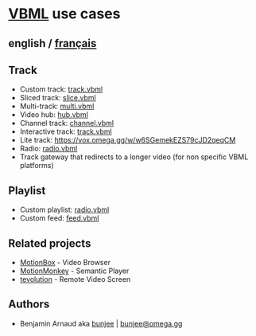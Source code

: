 # [VBML](README.md) use cases

## english / [français](fr/cases.md)

## Track

- Custom track: [track.vbml](samples/track/track.vbml)
- Sliced track: [slice.vbml](samples/track/slice.vbml)
- Multi-track: [multi.vbml](samples/track/multi.vbml)
- Video hub: [hub.vbml](samples/track/hub.vbml)
- Channel track: [channel.vbml](samples/track/channel.vbml)
- Interactive track: [track.vbml](samples/track/track.vbml)
- Lite track: https://vox.omega.gg/w/w6SGemekEZS79cJD2qeqCM
- Radio: [radio.vbml](samples/track/radio.vbml)
- Track gateway that redirects to a longer video (for non specific VBML platforms)

## Playlist

- Custom playlist: [radio.vbml](samples/playlist/playlist.vbml)
- Custom feed: [feed.vbml](samples/playlist/feed.vbml)

## Related projects

- [MotionBox](https://omega.gg/MotionBox/sources) - Video Browser
- [MotionMonkey](https://omega.gg/MotionMonkey) - Semantic Player
- [tevolution](https://omega.gg/tevolution) - Remote Video Screen

## Authors

- Benjamin Arnaud aka [bunjee](https://bunjee.me) | <bunjee@omega.gg>
